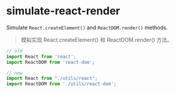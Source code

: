 # simulate-react-render
Simulate `React.createElement()` and `ReactDOM.render()` methods.

> 模拟实现 React.createElement() 和 ReactDOM.render() 方法。

```js
// old
import React from 'react';
import ReactDOM from 'react-dom';

// new
import React from "./utils/react";
import ReactDOM from './utils/react-dom';
```
